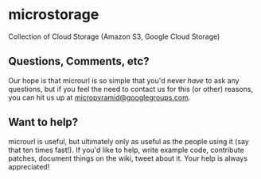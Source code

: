 microstorage
============

Collection of Cloud Storage (Amazon S3, Google Cloud Storage)


Questions, Comments, etc?
-------------------------

Our hope is that microurl is so simple that you'd never *have* to ask any questions, but if you feel the need to contact us for this (or other) reasons, you can hit us up at micropyramid@googlegroups.com.


Want to help?
-------------

microurl is useful, but ultimately only as useful as the people using it (say that ten times fast!). If you'd like to help, write example code, contribute patches, document things on the wiki, tweet about it. Your help is always appreciated!
